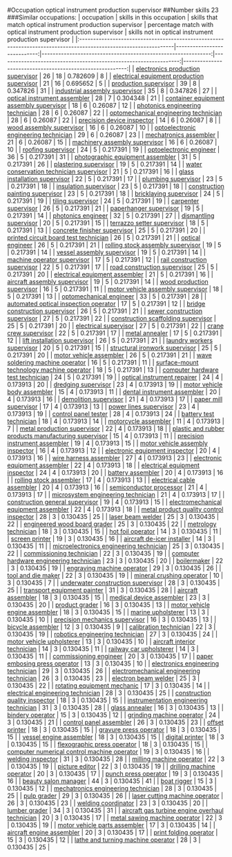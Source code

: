 #Occupation optical instrument production supervisor
##Number skills 23
###Similar occupations:
| occupation                                                                                                      |   skills in this occupation |   skills that match optical instrument production supervisor |   percentage match with optical instrument production supervisor |   skills not in optical instrument production supervisor |
|:----------------------------------------------------------------------------------------------------------------|----------------------------:|-------------------------------------------------------------:|-----------------------------------------------------------------:|---------------------------------------------------------:|
| [electronics production supervisor](electronics_production_supervisor.md)                                       |                          26 |                                                           18 |                                                         0.782609 |                                                        8 |
| [electrical equipment production supervisor](electrical_equipment_production_supervisor.md)                     |                          21 |                                                           16 |                                                         0.695652 |                                                        5 |
| [production supervisor](production_supervisor.md)                                                               |                          39 |                                                            8 |                                                         0.347826 |                                                       31 |
| [industrial assembly supervisor](industrial_assembly_supervisor.md)                                             |                          35 |                                                            8 |                                                         0.347826 |                                                       27 |
| [optical instrument assembler](optical_instrument_assembler.md)                                                 |                          28 |                                                            7 |                                                         0.304348 |                                                       21 |
| [container equipment assembly supervisor](container_equipment_assembly_supervisor.md)                           |                          18 |                                                            6 |                                                         0.26087  |                                                       12 |
| [photonics engineering technician](photonics_engineering_technician.md)                                         |                          28 |                                                            6 |                                                         0.26087  |                                                       22 |
| [optomechanical engineering technician](optomechanical_engineering_technician.md)                               |                          28 |                                                            6 |                                                         0.26087  |                                                       22 |
| [precision device inspector](precision_device_inspector.md)                                                     |                          14 |                                                            6 |                                                         0.26087  |                                                        8 |
| [wood assembly supervisor](wood_assembly_supervisor.md)                                                         |                          16 |                                                            6 |                                                         0.26087  |                                                       10 |
| [optoelectronic engineering technician](optoelectronic_engineering_technician.md)                               |                          29 |                                                            6 |                                                         0.26087  |                                                       23 |
| [mechatronics assembler](mechatronics_assembler.md)                                                             |                          21 |                                                            6 |                                                         0.26087  |                                                       15 |
| [machinery assembly supervisor](machinery_assembly_supervisor.md)                                               |                          16 |                                                            6 |                                                         0.26087  |                                                       10 |
| [roofing supervisor](roofing_supervisor.md)                                                                     |                          24 |                                                            5 |                                                         0.217391 |                                                       19 |
| [optoelectronic engineer](optoelectronic_engineer.md)                                                           |                          36 |                                                            5 |                                                         0.217391 |                                                       31 |
| [photographic equipment assembler](photographic_equipment_assembler.md)                                         |                          31 |                                                            5 |                                                         0.217391 |                                                       26 |
| [plastering supervisor](plastering_supervisor.md)                                                               |                          19 |                                                            5 |                                                         0.217391 |                                                       14 |
| [water conservation technician supervisor](water_conservation_technician_supervisor.md)                         |                          21 |                                                            5 |                                                         0.217391 |                                                       16 |
| [glass installation supervisor](glass_installation_supervisor.md)                                               |                          22 |                                                            5 |                                                         0.217391 |                                                       17 |
| [plumbing supervisor](plumbing_supervisor.md)                                                                   |                          23 |                                                            5 |                                                         0.217391 |                                                       18 |
| [insulation supervisor](insulation_supervisor.md)                                                               |                          23 |                                                            5 |                                                         0.217391 |                                                       18 |
| [construction painting supervisor](construction_painting_supervisor.md)                                         |                          23 |                                                            5 |                                                         0.217391 |                                                       18 |
| [bricklaying supervisor](bricklaying_supervisor.md)                                                             |                          24 |                                                            5 |                                                         0.217391 |                                                       19 |
| [tiling supervisor](tiling_supervisor.md)                                                                       |                          24 |                                                            5 |                                                         0.217391 |                                                       19 |
| [carpenter supervisor](carpenter_supervisor.md)                                                                 |                          26 |                                                            5 |                                                         0.217391 |                                                       21 |
| [paperhanger supervisor](paperhanger_supervisor.md)                                                             |                          19 |                                                            5 |                                                         0.217391 |                                                       14 |
| [photonics engineer](photonics_engineer.md)                                                                     |                          32 |                                                            5 |                                                         0.217391 |                                                       27 |
| [dismantling supervisor](dismantling_supervisor.md)                                                             |                          20 |                                                            5 |                                                         0.217391 |                                                       15 |
| [terrazzo setter supervisor](terrazzo_setter_supervisor.md)                                                     |                          18 |                                                            5 |                                                         0.217391 |                                                       13 |
| [concrete finisher supervisor](concrete_finisher_supervisor.md)                                                 |                          25 |                                                            5 |                                                         0.217391 |                                                       20 |
| [printed circuit board test technician](printed_circuit_board_test_technician.md)                               |                          26 |                                                            5 |                                                         0.217391 |                                                       21 |
| [optical engineer](optical_engineer.md)                                                                         |                          26 |                                                            5 |                                                         0.217391 |                                                       21 |
| [rolling stock assembly supervisor](rolling_stock_assembly_supervisor.md)                                       |                          19 |                                                            5 |                                                         0.217391 |                                                       14 |
| [vessel assembly supervisor](vessel_assembly_supervisor.md)                                                     |                          19 |                                                            5 |                                                         0.217391 |                                                       14 |
| [machine operator supervisor](machine_operator_supervisor.md)                                                   |                          17 |                                                            5 |                                                         0.217391 |                                                       12 |
| [rail construction supervisor](rail_construction_supervisor.md)                                                 |                          22 |                                                            5 |                                                         0.217391 |                                                       17 |
| [road construction supervisor](road_construction_supervisor.md)                                                 |                          25 |                                                            5 |                                                         0.217391 |                                                       20 |
| [electrical equipment assembler](electrical_equipment_assembler.md)                                             |                          21 |                                                            5 |                                                         0.217391 |                                                       16 |
| [aircraft assembly supervisor](aircraft_assembly_supervisor.md)                                                 |                          19 |                                                            5 |                                                         0.217391 |                                                       14 |
| [wood production supervisor](wood_production_supervisor.md)                                                     |                          16 |                                                            5 |                                                         0.217391 |                                                       11 |
| [motor vehicle assembly supervisor](motor_vehicle_assembly_supervisor.md)                                       |                          18 |                                                            5 |                                                         0.217391 |                                                       13 |
| [optomechanical engineer](optomechanical_engineer.md)                                                           |                          33 |                                                            5 |                                                         0.217391 |                                                       28 |
| [automated optical inspection operator](automated_optical_inspection_operator.md)                               |                          17 |                                                            5 |                                                         0.217391 |                                                       12 |
| [bridge construction supervisor](bridge_construction_supervisor.md)                                             |                          26 |                                                            5 |                                                         0.217391 |                                                       21 |
| [sewer construction supervisor](sewer_construction_supervisor.md)                                               |                          27 |                                                            5 |                                                         0.217391 |                                                       22 |
| [construction scaffolding supervisor](construction_scaffolding_supervisor.md)                                   |                          25 |                                                            5 |                                                         0.217391 |                                                       20 |
| [electrical supervisor](electrical_supervisor.md)                                                               |                          27 |                                                            5 |                                                         0.217391 |                                                       22 |
| [crane crew supervisor](crane_crew_supervisor.md)                                                               |                          22 |                                                            5 |                                                         0.217391 |                                                       17 |
| [metal annealer](metal_annealer.md)                                                                             |                          17 |                                                            5 |                                                         0.217391 |                                                       12 |
| [lift installation supervisor](lift_installation_supervisor.md)                                                 |                          26 |                                                            5 |                                                         0.217391 |                                                       21 |
| [laundry workers supervisor](laundry_workers_supervisor.md)                                                     |                          20 |                                                            5 |                                                         0.217391 |                                                       15 |
| [structural ironwork supervisor](structural_ironwork_supervisor.md)                                             |                          25 |                                                            5 |                                                         0.217391 |                                                       20 |
| [motor vehicle assembler](motor_vehicle_assembler.md)                                                           |                          26 |                                                            5 |                                                         0.217391 |                                                       21 |
| [wave soldering machine operator](wave_soldering_machine_operator.md)                                           |                          16 |                                                            5 |                                                         0.217391 |                                                       11 |
| [surface-mount technology machine operator](surface-mount_technology_machine_operator.md)                       |                          18 |                                                            5 |                                                         0.217391 |                                                       13 |
| [computer hardware test technician](computer_hardware_test_technician.md)                                       |                          24 |                                                            5 |                                                         0.217391 |                                                       19 |
| [optical instrument repairer](optical_instrument_repairer.md)                                                   |                          24 |                                                            4 |                                                         0.173913 |                                                       20 |
| [dredging supervisor](dredging_supervisor.md)                                                                   |                          23 |                                                            4 |                                                         0.173913 |                                                       19 |
| [motor vehicle body assembler](motor_vehicle_body_assembler.md)                                                 |                          15 |                                                            4 |                                                         0.173913 |                                                       11 |
| [dental instrument assembler](dental_instrument_assembler.md)                                                   |                          20 |                                                            4 |                                                         0.173913 |                                                       16 |
| [demolition supervisor](demolition_supervisor.md)                                                               |                          21 |                                                            4 |                                                         0.173913 |                                                       17 |
| [paper mill supervisor](paper_mill_supervisor.md)                                                               |                          17 |                                                            4 |                                                         0.173913 |                                                       13 |
| [power lines supervisor](power_lines_supervisor.md)                                                             |                          23 |                                                            4 |                                                         0.173913 |                                                       19 |
| [control panel tester](control_panel_tester.md)                                                                 |                          28 |                                                            4 |                                                         0.173913 |                                                       24 |
| [battery test technician](battery_test_technician.md)                                                           |                          18 |                                                            4 |                                                         0.173913 |                                                       14 |
| [motorcycle assembler](motorcycle_assembler.md)                                                                 |                          11 |                                                            4 |                                                         0.173913 |                                                        7 |
| [metal production supervisor](metal_production_supervisor.md)                                                   |                          22 |                                                            4 |                                                         0.173913 |                                                       18 |
| [plastic and rubber products manufacturing supervisor](plastic_and_rubber_products_manufacturing_supervisor.md) |                          15 |                                                            4 |                                                         0.173913 |                                                       11 |
| [precision instrument assembler](precision_instrument_assembler.md)                                             |                          19 |                                                            4 |                                                         0.173913 |                                                       15 |
| [motor vehicle assembly inspector](motor_vehicle_assembly_inspector.md)                                         |                          16 |                                                            4 |                                                         0.173913 |                                                       12 |
| [electronic equipment inspector](electronic_equipment_inspector.md)                                             |                          20 |                                                            4 |                                                         0.173913 |                                                       16 |
| [wire harness assembler](wire_harness_assembler.md)                                                             |                          27 |                                                            4 |                                                         0.173913 |                                                       23 |
| [electronic equipment assembler](electronic_equipment_assembler.md)                                             |                          22 |                                                            4 |                                                         0.173913 |                                                       18 |
| [electrical equipment inspector](electrical_equipment_inspector.md)                                             |                          24 |                                                            4 |                                                         0.173913 |                                                       20 |
| [battery assembler](battery_assembler.md)                                                                       |                          20 |                                                            4 |                                                         0.173913 |                                                       16 |
| [rolling stock assembler](rolling_stock_assembler.md)                                                           |                          17 |                                                            4 |                                                         0.173913 |                                                       13 |
| [electrical cable assembler](electrical_cable_assembler.md)                                                     |                          20 |                                                            4 |                                                         0.173913 |                                                       16 |
| [semiconductor processor](semiconductor_processor.md)                                                           |                          21 |                                                            4 |                                                         0.173913 |                                                       17 |
| [microsystem engineering technician](microsystem_engineering_technician.md)                                     |                          21 |                                                            4 |                                                         0.173913 |                                                       17 |
| [construction general supervisor](construction_general_supervisor.md)                                           |                          19 |                                                            4 |                                                         0.173913 |                                                       15 |
| [electromechanical equipment assembler](electromechanical_equipment_assembler.md)                               |                          22 |                                                            4 |                                                         0.173913 |                                                       18 |
| [metal product quality control inspector](metal_product_quality_control_inspector.md)                           |                          28 |                                                            3 |                                                         0.130435 |                                                       25 |
| [laser beam welder](laser_beam_welder.md)                                                                       |                          25 |                                                            3 |                                                         0.130435 |                                                       22 |
| [engineered wood board grader](engineered_wood_board_grader.md)                                                 |                          25 |                                                            3 |                                                         0.130435 |                                                       22 |
| [metrology technician](metrology_technician.md)                                                                 |                          18 |                                                            3 |                                                         0.130435 |                                                       15 |
| [hot foil operator](hot_foil_operator.md)                                                                       |                          14 |                                                            3 |                                                         0.130435 |                                                       11 |
| [screen printer](screen_printer.md)                                                                             |                          19 |                                                            3 |                                                         0.130435 |                                                       16 |
| [aircraft de-icer installer](aircraft_de-icer_installer.md)                                                     |                          14 |                                                            3 |                                                         0.130435 |                                                       11 |
| [microelectronics engineering technician](microelectronics_engineering_technician.md)                           |                          25 |                                                            3 |                                                         0.130435 |                                                       22 |
| [commissioning technician](commissioning_technician.md)                                                         |                          22 |                                                            3 |                                                         0.130435 |                                                       19 |
| [computer hardware engineering technician](computer_hardware_engineering_technician.md)                         |                          23 |                                                            3 |                                                         0.130435 |                                                       20 |
| [boilermaker](boilermaker.md)                                                                                   |                          22 |                                                            3 |                                                         0.130435 |                                                       19 |
| [engraving machine operator](engraving_machine_operator.md)                                                     |                          29 |                                                            3 |                                                         0.130435 |                                                       26 |
| [tool and die maker](tool_and_die_maker.md)                                                                     |                          22 |                                                            3 |                                                         0.130435 |                                                       19 |
| [mineral crushing operator](mineral_crushing_operator.md)                                                       |                          10 |                                                            3 |                                                         0.130435 |                                                        7 |
| [underwater construction supervisor](underwater_construction_supervisor.md)                                     |                          28 |                                                            3 |                                                         0.130435 |                                                       25 |
| [transport equipment painter](transport_equipment_painter.md)                                                   |                          31 |                                                            3 |                                                         0.130435 |                                                       28 |
| [aircraft assembler](aircraft_assembler.md)                                                                     |                          18 |                                                            3 |                                                         0.130435 |                                                       15 |
| [medical device assembler](medical_device_assembler.md)                                                         |                          23 |                                                            3 |                                                         0.130435 |                                                       20 |
| [product grader](product_grader.md)                                                                             |                          16 |                                                            3 |                                                         0.130435 |                                                       13 |
| [motor vehicle engine assembler](motor_vehicle_engine_assembler.md)                                             |                          18 |                                                            3 |                                                         0.130435 |                                                       15 |
| [marine upholsterer](marine_upholsterer.md)                                                                     |                          13 |                                                            3 |                                                         0.130435 |                                                       10 |
| [precision mechanics supervisor](precision_mechanics_supervisor.md)                                             |                          16 |                                                            3 |                                                         0.130435 |                                                       13 |
| [bicycle assembler](bicycle_assembler.md)                                                                       |                          12 |                                                            3 |                                                         0.130435 |                                                        9 |
| [calibration technician](calibration_technician.md)                                                             |                          22 |                                                            3 |                                                         0.130435 |                                                       19 |
| [robotics engineering technician](robotics_engineering_technician.md)                                           |                          27 |                                                            3 |                                                         0.130435 |                                                       24 |
| [motor vehicle upholsterer](motor_vehicle_upholsterer.md)                                                       |                          13 |                                                            3 |                                                         0.130435 |                                                       10 |
| [aircraft interior technician](aircraft_interior_technician.md)                                                 |                          14 |                                                            3 |                                                         0.130435 |                                                       11 |
| [railway car upholsterer](railway_car_upholsterer.md)                                                           |                          14 |                                                            3 |                                                         0.130435 |                                                       11 |
| [commissioning engineer](commissioning_engineer.md)                                                             |                          20 |                                                            3 |                                                         0.130435 |                                                       17 |
| [paper embosing press operator](paper_embosing_press_operator.md)                                               |                          13 |                                                            3 |                                                         0.130435 |                                                       10 |
| [electronics engineering technician](electronics_engineering_technician.md)                                     |                          29 |                                                            3 |                                                         0.130435 |                                                       26 |
| [electromechanical engineering technician](electromechanical_engineering_technician.md)                         |                          26 |                                                            3 |                                                         0.130435 |                                                       23 |
| [electron beam welder](electron_beam_welder.md)                                                                 |                          25 |                                                            3 |                                                         0.130435 |                                                       22 |
| [rotating equipment mechanic](rotating_equipment_mechanic.md)                                                   |                          17 |                                                            3 |                                                         0.130435 |                                                       14 |
| [electrical engineering technician](electrical_engineering_technician.md)                                       |                          28 |                                                            3 |                                                         0.130435 |                                                       25 |
| [construction quality inspector](construction_quality_inspector.md)                                             |                          18 |                                                            3 |                                                         0.130435 |                                                       15 |
| [instrumentation engineering technician](instrumentation_engineering_technician.md)                             |                          31 |                                                            3 |                                                         0.130435 |                                                       28 |
| [glass annealer](glass_annealer.md)                                                                             |                          16 |                                                            3 |                                                         0.130435 |                                                       13 |
| [bindery operator](bindery_operator.md)                                                                         |                          15 |                                                            3 |                                                         0.130435 |                                                       12 |
| [grinding machine operator](grinding_machine_operator.md)                                                       |                          24 |                                                            3 |                                                         0.130435 |                                                       21 |
| [control panel assembler](control_panel_assembler.md)                                                           |                          26 |                                                            3 |                                                         0.130435 |                                                       23 |
| [offset printer](offset_printer.md)                                                                             |                          18 |                                                            3 |                                                         0.130435 |                                                       15 |
| [gravure press operator](gravure_press_operator.md)                                                             |                          18 |                                                            3 |                                                         0.130435 |                                                       15 |
| [vessel engine assembler](vessel_engine_assembler.md)                                                           |                          18 |                                                            3 |                                                         0.130435 |                                                       15 |
| [digital printer](digital_printer.md)                                                                           |                          18 |                                                            3 |                                                         0.130435 |                                                       15 |
| [flexographic press operator](flexographic_press_operator.md)                                                   |                          18 |                                                            3 |                                                         0.130435 |                                                       15 |
| [computer numerical control machine operator](computer_numerical_control_machine_operator.md)                   |                          19 |                                                            3 |                                                         0.130435 |                                                       16 |
| [welding inspector](welding_inspector.md)                                                                       |                          31 |                                                            3 |                                                         0.130435 |                                                       28 |
| [milling machine operator](milling_machine_operator.md)                                                         |                          22 |                                                            3 |                                                         0.130435 |                                                       19 |
| [picture editor](picture_editor.md)                                                                             |                          22 |                                                            3 |                                                         0.130435 |                                                       19 |
| [drilling machine operator](drilling_machine_operator.md)                                                       |                          20 |                                                            3 |                                                         0.130435 |                                                       17 |
| [punch press operator](punch_press_operator.md)                                                                 |                          19 |                                                            3 |                                                         0.130435 |                                                       16 |
| [beauty salon manager](beauty_salon_manager.md)                                                                 |                          44 |                                                            3 |                                                         0.130435 |                                                       41 |
| [boat rigger](boat_rigger.md)                                                                                   |                          15 |                                                            3 |                                                         0.130435 |                                                       12 |
| [mechatronics engineering technician](mechatronics_engineering_technician.md)                                   |                          28 |                                                            3 |                                                         0.130435 |                                                       25 |
| [pulp grader](pulp_grader.md)                                                                                   |                          29 |                                                            3 |                                                         0.130435 |                                                       26 |
| [laser cutting machine operator](laser_cutting_machine_operator.md)                                             |                          26 |                                                            3 |                                                         0.130435 |                                                       23 |
| [welding coordinator](welding_coordinator.md)                                                                   |                          23 |                                                            3 |                                                         0.130435 |                                                       20 |
| [lumber grader](lumber_grader.md)                                                                               |                          34 |                                                            3 |                                                         0.130435 |                                                       31 |
| [aircraft gas turbine engine overhaul technician](aircraft_gas_turbine_engine_overhaul_technician.md)           |                          20 |                                                            3 |                                                         0.130435 |                                                       17 |
| [metal sawing machine operator](metal_sawing_machine_operator.md)                                               |                          22 |                                                            3 |                                                         0.130435 |                                                       19 |
| [motor vehicle parts assembler](motor_vehicle_parts_assembler.md)                                               |                          17 |                                                            3 |                                                         0.130435 |                                                       14 |
| [aircraft engine assembler](aircraft_engine_assembler.md)                                                       |                          20 |                                                            3 |                                                         0.130435 |                                                       17 |
| [print folding operator](print_folding_operator.md)                                                             |                          15 |                                                            3 |                                                         0.130435 |                                                       12 |
| [lathe and turning machine operator](lathe_and_turning_machine_operator.md)                                     |                          28 |                                                            3 |                                                         0.130435 |                                                       25 |

